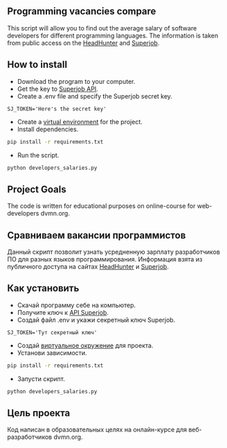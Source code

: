 ## Programming vacancies compare

This script will allow you to find out the average salary of software developers for different programming languages.
The information is taken from public access on the [HeadHunter](http://hh.ru) and [Superjob](https:superjob.ru).

## How to install

- Download the program to your computer.
- Get the key to [Superjob API](https://api.superjob.ru).
- Create a .env file and specify the Superjob secret key.
```buildoutcfg
SJ_TOKEN='Here's the secret key'
```
- Create a [virtual environment](https://python-scripts.com/virtualenv) for the project.
- Install dependencies.
```bash
pip install -r requirements.txt
```
- Run the script.
```bash
python developers_salaries.py
````

## Project Goals

The code is written for educational purposes on online-course for web-developers dvmn.org.



## Сравниваем вакансии программистов

Данный скрипт позволит узнать усредненную зарплату разработчиков ПО для разных языков программирования.
Информация взята из публичного доступа на сайтах [HeadHunter](HH.ruhttps://hh.ru) и [Superjob](https:superjob.ru).

## Как установить

- Скачай программу себе на компьютер.
- Получите ключ к [API Superjob](https://api.superjob.ru).
- Создай файл .env и укажи секретный ключ Superjob.
```buildoutcfg
SJ_TOKEN='Тут секретный ключ'
```
- Создай [виртуальное окружение](https://python-scripts.com/virtualenv) для проекта.
- Установи зависимости.
```bash
pip install -r requirements.txt
```
- Запусти скрипт.
```bash
python developers_salaries.py
```
## Цель проекта

Код написан в образовательных целях на онлайн-курсе для веб-разработчиков dvmn.org.